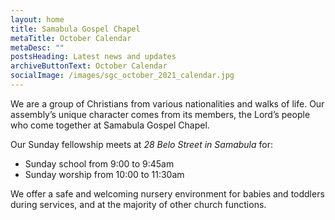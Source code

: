 ```yaml
---
layout: home
title: Samabula Gospel Chapel
metaTitle: October Calendar
metaDesc: ""
postsHeading: Latest news and updates
archiveButtonText: October Calendar
socialImage: /images/sgc_october_2021_calendar.jpg
---
```

We are a group of Christians from various nationalities and walks of life. Our assembly’s unique character comes from its members, the Lord’s people who come together at Samabula Gospel Chapel.

Our Sunday fellowship meets at *28 Belo Street in Samabula* for:

* Sunday school from 9:00 to 9:45am
* Sunday worship from 10:00 to 11:30am

We offer a safe and welcoming nursery environment for babies and toddlers during services, and at the majority of other church functions.
